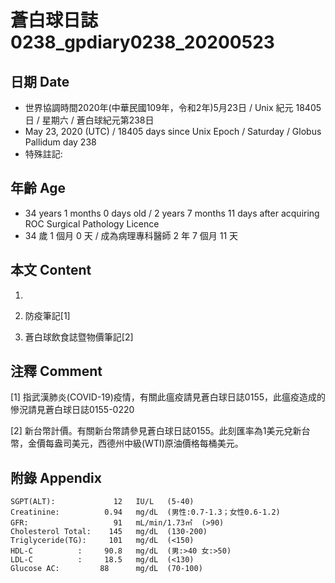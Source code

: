 [_metadata_:encoding]: - "utf-8"
[_metadata_:language]: - "zh-Hant-TW"
[_metadata_:fileformat]: - "markdown"
[_metadata_:MIME_type]: - "text/plain"
[_metadata_:markdown_version]: - "commonmark version 0.29"
[_metadata_:markdown_spec]: - "https://spec.commonmark.org/0.29/"

# 蒼白球日誌0238_gpdiary0238_20200523 #

## 日期 Date ##

* 世界協調時間2020年(中華民國109年，令和2年)5月23日 / Unix 紀元 18405 日 / 星期六 / 蒼白球紀元第238日
* May 23, 2020 (UTC) / 18405 days since Unix Epoch / Saturday / Globus Pallidum day 238
* 特殊註記:

## 年齡 Age ##

* 34 years 1 months 0 days old / 2 years 7 months 11 days after acquiring ROC Surgical Pathology Licence
* 34 歲 1 個月 0 天 / 成為病理專科醫師 2 年 7 個月 11 天

## 本文 Content ##

1. 

    
2. 防疫筆記[1]

    
3. 蒼白球飲食誌暨物價筆記[2]

    

## 注釋 Comment ##

[1] 指武漢肺炎(COVID-19)疫情，有關此瘟疫請見蒼白球日誌0155，此瘟疫造成的慘況請見蒼白球日誌0155-0220


[2] 新台幣計價。有關新台幣請參見蒼白球日誌0155。此刻匯率為1美元兌新台幣，金價每盎司美元，西德州中級(WTI)原油價格每桶美元。



## 附錄 Appendix ##

    SGPT(ALT):             12   IU/L   (5-40)
    Creatinine:          0.94   mg/dL  (男性:0.7-1.3；女性0.6-1.2)
    GFR:                   91   mL/min/1.73㎡  (>90)
    Cholesterol Total:    145   mg/dL  (130-200)
    Triglyceride(TG):     101   mg/dL  (<150)
    HDL-C          :     90.8   mg/dL  (男:>40 女:>50)
    LDL-C          :     18.5   mg/dL  (<130)
    Glucose AC:         88      mg/dL  (70-100)
